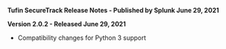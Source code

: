 **Tufin SecureTrack Release Notes - Published by Splunk June 29, 2021**


**Version 2.0.2 - Released June 29, 2021**

* Compatibility changes for Python 3 support
